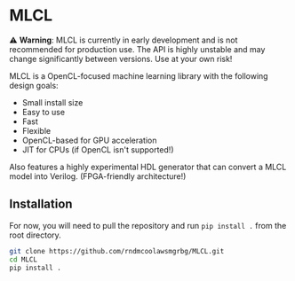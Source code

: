 # MLCL

⚠️ **Warning**: MLCL is currently in early development and is not recommended for production use. The API is highly unstable and may change significantly between versions. Use at your own risk!


MLCL is a OpenCL-focused machine learning library with the following design goals:
- Small install size
- Easy to use
- Fast
- Flexible
- OpenCL-based for GPU acceleration
- JIT for CPUs (if OpenCL isn't supported!)

Also features a highly experimental HDL generator that can convert a MLCL model into Verilog. (FPGA-friendly architecture!)

## Installation

For now, you will need to pull the repository and run `pip install .` from the root directory.

```bash
git clone https://github.com/rndmcoolawsmgrbg/MLCL.git
cd MLCL
pip install .
```

